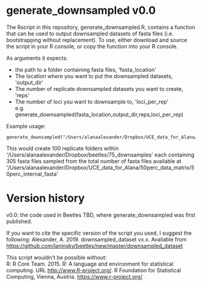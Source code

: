 # generate_downsampled v0.0
The Rscript in this repository, generate_downsampled.R, contains a function that can be used to output downsampled datasets of fasta files (i.e. bootstrapping without replacement). To use, either download and source the script in your R console, or copy the function into your R console.

As arguments it expects:
* the path to a folder containing fasta files, 'fasta_location'
* The location where you want to put the downsampled datasets, 'output_dir'
* The number of replicate downsampled datasets you want to create, 'reps'
* The number of loci you want to downsample to, 'loci_per_rep'  
e.g.  
generate_downsampled(fasta_location,output_dir,reps,loci_per_rep)

Example usage:
```
generate_downsampled("/Users/alanaalexander/Dropbox/UCE_data_for_Alana/50perc_data_matrix/50perc_internal_fasta","/Users/alanaalexander/Dropbox/beetles/75_downsamples",100,305)
```
This would create 100 replicate folders within '/Users/alanaalexander/Dropbox/beetles/75_downsamples' each containing 305 fasta files sampled from the total number of fasta files available at '/Users/alanaalexander/Dropbox/UCE_data_for_Alana/50perc_data_matrix/50perc_internal_fasta'

# Version history  
v0.0: the code used in Beetles TBD, where generate_downsampled was first published.

If you want to cite the specific version of the script you used, I suggest the following:
Alexander, A. 2019. downsampled_dataset vx.x. Available from https://github.com/laninsky/beetles/new/master/downsampled_dataset

This script wouldn't be possible without:  
R: R Core Team. 2015. R: A language and environment for statistical computing. URL http://www.R-project.org/. R Foundation for Statistical Computing, Vienna, Austria. https://www.r-project.org/

